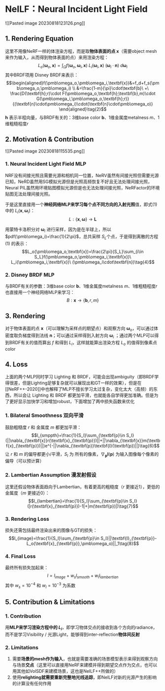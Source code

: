 # NeILF：Neural Incident Light Field

![[Pasted image 20230818123126.png]]

## 1. Rendering Equation

这里不用像NeRF一样的体渲染方程，而是取**物体表面的点 $\textbf{x}$**（需要object mesh来作为输入，从而得到物体表面的点）来用渲染方程：$$L_o(\pmb\omega_o,\textbf{x})=\int_\Omega f(\pmb\omega_o,\pmb\omega_i,\textbf{x})\ L_i(\pmb\omega_i,\textbf{x})\ (\pmb\omega_i\cdot\textbf{n})\ d\pmb\omega_i\tag{1}$$其中BRDF项用 Disney BRDF来表示：$$\begin{aligned}f(\pmb\omega_o,\pmb\omega_i,\textbf{x})&=f_d+f_s(\pmb\omega_o,\pmb\omega_i) \\ &=\frac{1-m}{\pi}\cdot\textbf{b}\ +\ \frac{D(\textbf{h};r)\cdot F(\pmb\omega_o,\textbf{h};\textbf{b},m)\cdot G(\pmb\omega_i,\pmb\omega_o,\textbf{h};r)}{(\textbf{n}\cdot\pmb\omega_i)\cdot(\textbf{n}\cdot\pmb\omega_o)} \end{aligned}\tag{2}$$$\textbf{h}$ 表示半程向量，与BRDF有关的：3维base color $\textbf{b}$、1维金属度metalness $m$、1维粗糙程度$r$

## 2. Motivation & Contribution

![[Pasted image 20230818115535.png]]

### 1. Neural Incident Light Field MLP

NRF没有间接光照且需要光源和相机同一位置，NeRV虽然有间接光照但需要光源已知，NeRD虽然用SG模拟光源但是光照高频恢复不好且无法处理间接光照，Neural PIL虽然用环境贴图模拟光源但是也无法处理间接光照，NeRFactor的环境贴图无法处理间接光照。

于是这里直接用一个**神经网络MLP来学习每个点不同方向的入射光照**值，即式$(1)$中的 $L_i(\textbf{x},\pmb\omega_i)$：$$L:\{\textbf{x},\pmb\omega\}\rightarrow \textbf{L}\tag{3}$$

用蒙特卡洛积分对 $\pmb\omega_i$ 进行采样，因为是在半球上，所以 $pdf(\pmb\omega_i)=\frac{1}{2\pi}$，总共采样 $S_L$个点，于是得到离散的方程 $(1)$ 的表示：$$L_o(\pmb\omega_o,\textbf{x})=\frac{2\pi}{S_L}\sum_{i\in S_L}f(\pmb\omega_o,\pmb\omega_i,\textbf{x})\ L_i(\pmb\omega_i,\textbf{x})\ (\pmb\omega_i\cdot\textbf{n})\tag{4}$$

### 2. Disney BRDF MLP

与BRDF有关的参数：3维base color $\textbf{b}$、1维金属度metalness $m$、1维粗糙程度$r$ 也直接用一个神经网络MLP来学习：$$B:\textbf{x}\rightarrow\{\textbf{b},r,m\}\tag{5}$$

## 3. Rendering

对于物体表面的点 $\textbf{x}$（可以理解为采样点的期望点）和观察方向 $\pmb\omega_o$，可以通过体密度取负梯度得到法线 $\textbf{n}$；可以通过采样得到入射方向 $\pmb\omega_i$ ；通过两个MLP可以得到BRDF有关的值而算出 $f$ 和得到 $L_i$，这样就能算出渲染方程 $L_o$ 的值得到像素点color

## 4. Loss

上面的两个MLP同时学习 Lighting 和 BRDF，可能会出现ambiguity（即BRDF学得很差，但是Lighting足够复杂就可以展现出和GT一样的效果），但是在[[NeRF++-2020]]中也解释了MLP不擅长学习太过复杂，变化太大（高频）的东西，所以会让 Lighting 和 BRDF 都更加平滑，也就能各自学得更加准确。但是为了更好显示加快学习和增加robust，下面增加了两中损失函数来优化

### 1. Bilateral Smoothness 双向平滑

鼓励粗糙度 $r$ 和 金属度 $m$ 都更加平滑：$$l_{smppth}=\frac{1}{S_I}\sum_{\textbf{p}\in S_I}(||\nabla_{\textbf{x}}r(\textbf{x}_{\textbf{p}})||+||\nabla_{\textbf{x}}m(\textbf{x}_{\textbf{p}})||)e^{-||\nabla_{\textbf{p}}\textbf{I}(\textbf{p})||}\tag{6}$$让 $r$ 和 $m$ 的偏导都更小/平滑，$S_I$ 为 所有的像素，$\nabla_{\textbf{p}}\textbf{I}(\textbf{p})$ 为输入图像每个像素的偏导（可以预计算）

### 2. Lambertian Assumption 漫发射假设

这里还假设物体表面趋向于Lambertian，有着更高的粗糙度（$r$ 更接近1），更低的金属度（$m$ 更接近0）：$$l_{lambertian}=\frac{1}{S_I}\sum_{\textbf{p}\in S_I}(|r(\textbf{x}_{\textbf{p}})-1|+|m(\textbf{p})|)\tag{7}$$

### 3. Rendering Loss

损失还需包括最终渲染出来的图像与GT的损失：$$l_{image}=\frac{1}{S_I}\sum_{\textbf{p}\in S_I}||\textbf{I}_{\textbf{p}}-L_o(\textbf{x}_{\textbf{p}},\pmb\omega_o)||_1\tag{8}$$

### 4. Final Loss

最终所有损失加起来：$$l=l_{image}+w_sl_{smooth}+w_ll_{lambertian}\tag{9}$$其中 $w_s=10^{-4}$ 和 $w_l=10^{-3}$ 为系数

## 5. Contribution & Limitations

### 1. Contribution

用**MLP来学习渲染方程中的 $L_i$**，即学习物体交点的接收到各个方向的radiance，而不是学习Visibility / 光源Light，能够得到inter-reflection**物体间反射**

### 2. Limitations

1. 需要**场景的mesh作为输入**，也就是需要准确的场景模型表示来得到观察方向与场景**交点**（这里可以直接用NeRF来建模并得到期望交点作为交点，也可以用其他如VolSDF来建模场景，这也是NeILF++所做的）
2. 使用**relighting就需要重新完整地光线追踪**，即NeILF对新的光源产生的影响的计算没有任何作用
